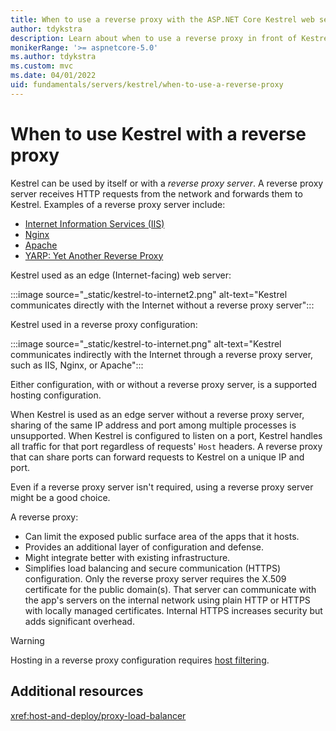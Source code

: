 ```yaml
---
title: When to use a reverse proxy with the ASP.NET Core Kestrel web server
author: tdykstra
description: Learn about when to use a reverse proxy in front of Kestrel, the cross-platform web server for ASP.NET Core.
monikerRange: '>= aspnetcore-5.0'
ms.author: tdykstra
ms.custom: mvc
ms.date: 04/01/2022
uid: fundamentals/servers/kestrel/when-to-use-a-reverse-proxy
---
```


# When to use Kestrel with a reverse proxy

Kestrel can be used by itself or with a *reverse proxy server*. A reverse proxy server receives HTTP requests from the network and forwards them to Kestrel. Examples of a reverse proxy server include:

* [Internet Information Services (IIS)](https://www.iis.net/)
* [Nginx](https://nginx.org)
* [Apache](https://httpd.apache.org/)
* [YARP: Yet Another Reverse Proxy](https://microsoft.github.io/reverse-proxy/)

Kestrel used as an edge (Internet-facing) web server:

:::image source="_static/kestrel-to-internet2.png" alt-text="Kestrel communicates directly with the Internet without a reverse proxy server":::

Kestrel used in a reverse proxy configuration:

:::image source="_static/kestrel-to-internet.png" alt-text="Kestrel communicates indirectly with the Internet through a reverse proxy server, such as IIS, Nginx, or Apache":::

Either configuration, with or without a reverse proxy server, is a supported hosting configuration.

When Kestrel is used as an edge server without a reverse proxy server, sharing of the same IP address and port among multiple processes is unsupported. When Kestrel is configured to listen on a port, Kestrel handles all traffic for that port regardless of requests' `Host` headers. A reverse proxy that can share ports can forward requests to Kestrel on a unique IP and port.

Even if a reverse proxy server isn't required, using a reverse proxy server might be a good choice.

A reverse proxy:

* Can limit the exposed public surface area of the apps that it hosts.
* Provides an additional layer of configuration and defense.
* Might integrate better with existing infrastructure.
* Simplifies load balancing and secure communication (HTTPS) configuration. Only the reverse proxy server requires the X.509 certificate for the public domain(s). That server can communicate with the app's servers on the internal network using plain HTTP or HTTPS with locally managed certificates. Internal HTTPS increases security but adds significant overhead.

> [!WARNING]
> Hosting in a reverse proxy configuration requires [host filtering](xref:fundamentals/servers/kestrel/host-filtering).

## Additional resources

<xref:host-and-deploy/proxy-load-balancer>

